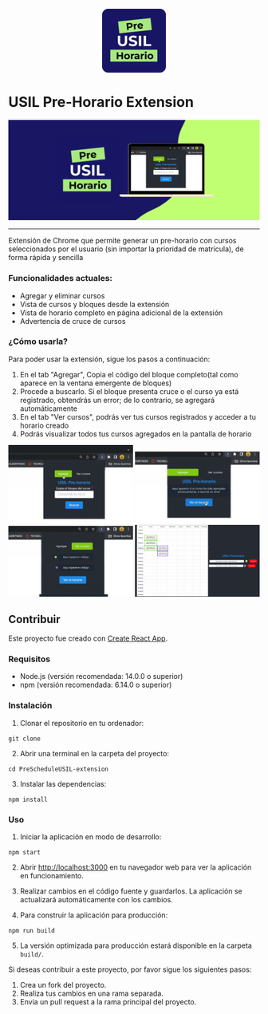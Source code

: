 <p align="center">
  <img src="./public/icon-usilpre-128.png" alt="USIL Pre-Horario Extension">
</p>

# USIL Pre-Horario Extension
<p align="center">
  <img src="./public/usilext_fondo.png" alt="USIL Pre-Horario Extension">
</p>

---
Extensión de Chrome que permite generar un pre-horario con cursos seleccionados por el usuario (sin importar la prioridad de matrícula), de forma rápida y sencilla

  ### Funcionalidades actuales:
  - Agregar y eliminar cursos
  - Vista de cursos y bloques desde la extensión
  - Vista de horario completo en página adicional de la extensión
  - Advertencia de cruce de cursos

  ### ¿Cómo usarla?

  Para poder usar la extensión, sigue los pasos a continuación:
  1. En el tab "Agregar", Copia el código del bloque completo(tal como aparece en la ventana emergente de bloques)
  2. Procede a buscarlo. Si el bloque presenta cruce o el curso ya está registrado, obtendrás un error; de lo contrario, se agregará automáticamente
  3. En el tab "Ver cursos", podrás ver tus cursos registrados y acceder a tu horario creado
  4. Podrás visualizar todos tus cursos agregados en la pantalla de horario
  <p align="center">
    <img src="./public/usilext_captura1.png" width="250" alt="Paso 1">
    <img src="./public/usilext_captura2.png" width="250" alt="Paso 2">
    <img src="./public/usilext_captura3.png" width="250" alt="Paso 3">
    <img src="./public/usilext_captura4.png" width="250" alt="Paso 4">
  </p>

## Contribuir
Este proyecto fue creado con [Create React App](https://github.com/facebook/create-react-app).

  ### Requisitos

  - Node.js (versión recomendada: 14.0.0 o superior)
  - npm (versión recomendada: 6.14.0 o superior)

  ### Instalación

  1. Clonar el repositorio en tu ordenador:
  ```
  git clone 
  ```
  2. Abrir una terminal en la carpeta del proyecto:
  ```
  cd PreScheduleUSIL-extension 
  ```
  3. Instalar las dependencias:
  ```
  npm install 
  ```
  ### Uso

  1. Iniciar la aplicación en modo de desarrollo:
  ```
  npm start 
  ```
  2. Abrir [http://localhost:3000](http://localhost:3000) en tu navegador web para ver la aplicación en funcionamiento.

  3. Realizar cambios en el código fuente y guardarlos. La aplicación se actualizará automáticamente con los cambios.

  4. Para construir la aplicación para producción:
  ```
  npm run build 
  ```
  5. La versión optimizada para producción estará disponible en la carpeta `build/`.

  Si deseas contribuir a este proyecto, por favor sigue los siguientes pasos:

  1. Crea un fork del proyecto.
  2. Realiza tus cambios en una rama separada.
  3. Envía un pull request a la rama principal del proyecto.
